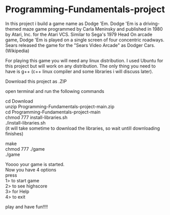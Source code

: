 # Programming-Fundamentals-project

In this project i build a game name as Dodge 'Em.
Dodge 'Em is a driving-themed maze game programmed by Carla Meninsky and published in 1980 by Atari, Inc. for the Atari VCS. Similar to Sega's 1979 Head On arcade game, Dodge 'Em is played on a single screen of four concentric roadways. Sears released the game for the "Sears Video Arcade" as Dodger Cars. (Wikipedia)

For playing this game you will need any linux distribution. I used Ubuntu for this project but will work on any distribution.
The only thing you need to have is g++ (c++ linux compiler and some libraries i will discuss later).

Download this project as .ZIP

open terminal and run the following commands

cd Download<br>
unzip Programming-Fundamentals-project-main.zip<br>
cd Programming-Fundamentals-project-main<br>
chmod 777 install-libraries.sh<br>
./install-libraries.sh<br>
(it will take sometime to download the libraries, so wait untill downloading finishes)

make<br>
chmod 777 ./game<br>
./game<br>


Yoooo your game is started.<br>
Now you have 4 options <br>
press <br>
1> to start game<br>
2> to see highscore<br>
3> for Help<br>
4> to exit<br>


play and have fun!!!!

